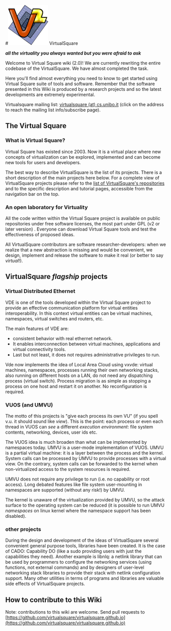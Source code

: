 #![](v2large.png) VirtualSquare

**_all the virtuality you always wanted but you were afraid to ask_**

Welcome to Virtual Square wiki (2.0)! We are currently rewriting the entire
codebase of the VirtualSquare. We have almost completed the task.

Here you'll find almost everything you need to know to get started using
Virtual Square suite of tools and software. Remember that the software
presented in this Wiki is produced by a research projects and so the latest
developments are extremely experimental.

Virtualsquare mailing list: [virtualsquare (at)
cs.unibo.it](http://www.cs.unibo.it/cgi-bin/mailman/listinfo/virtualsquare)
(click on the address to reach the mailing list info/subscribe page).

## The Virtual Square

### What is Virtual Square?

Virtual Square has existed since 2003. Now it is a virtual place where new
concepts of virtualization can be explored, implemented and can become new
tools for users and developers.

The best way to describe VirtualSquare is the list of its projects. There is a
short description of the main projects here below. For a complete view of
VirtualSquare projects please refer to the [list of VirtualSquare's
repositories](repos.md) and to the specific description and tutorial pages,
	accessible from the navigation bar on the top.

### An open laboratory for Virtuality

All the code written within the Virtual Square project is available on public
repositories under free software licenses, the most part under GPL (v2 or later
		version) . Everyone can download Virtual Square tools and test the
effectiveness of proposed ideas.

All VirtualSquare contributors are software researcher-developers: when we
realize that a new abstraction is missing and would be convenient, we design,
				implement and release the software to make it real (or better to say
						*virtual*!).

## VirtualSquare *flagship* projects

### Virtual Distributed Ethernet

VDE is one of the tools developed within the Virtual Square project to provide
an effective communication platform for virtual entities interoperability. In
this context virtual entities can be virtual machines, namespaces, virtual
switches and routers, etc.

The main features of VDE are:

* consistent behavior with real ethernet network.
* It enables interconnection between virtual machines, applications and virtual connectivity tools.
* Last but not least, it does not requires administrative privileges to run.

Vde now implements the idea of Local Area Cloud using vxvde: virtual machines, namespaces,
processes running their own networking stacks, also running on different hosts on a LAN,
do not need any dispatching process (virtual switch).
Process migration is as simple as stopping a process on one host and restart it on another.
No reconfiguration is required.

### VUOS (and UMVU)

The motto of this projects is "give each process its own VU" (if you spell v.u. it should sound like *view*). This is the point: each process or even each thread in VUOS can *see* a different *execution environment*: file system contents, networking, devices, user ids etc.

The VUOS idea is much broaden than what can be implemented by namespaces today. UMVU is a user-mode implementation of VUOS. UMVU is a partial virtual machine: it is a layer between the process and the kernel. System calls can be processed by UMVU to provide processes with a virtual view. On the contrary, system calls can be forwarded to the kernel when non-virtualized access to the system resources is required.

UMVU does not require any privilege to run (i.e. no capability or root access). Long debated features like file system user-mounting in namespaces are supported (without any risk!) by UMVU.

The kernel is unaware of the virtualization provided by UMVU, so the attack surface to the operating system can be reduced (it is possible to run UMVU *namespaces* on linux kernel where the namespace support has been disabled).

### other projects

During the design and development of the ideas of VirtualSquare several convenient general purpose tools, libraries have been created. It is the case of CADO: Capability DO (like a sudo providing users with just the capabilities they need). Another example is libnlq: a netlink library that can be used by programmers to configure the networking services (using functions, not external commands) and by designers of user-level networking stack libraries to provide their stack with netlink configuration support.
Many other utilities in terms of programs and libraries are valuable side effects of VirtualSquare projects.

## How to contribute to this Wiki

Note: contributions to this wiki are welcome. Send pull requests to [https://github.com/virtualsquare/virtualsquare.github.io](https://github.com/virtualsquare/virtualsquare.github.io)

